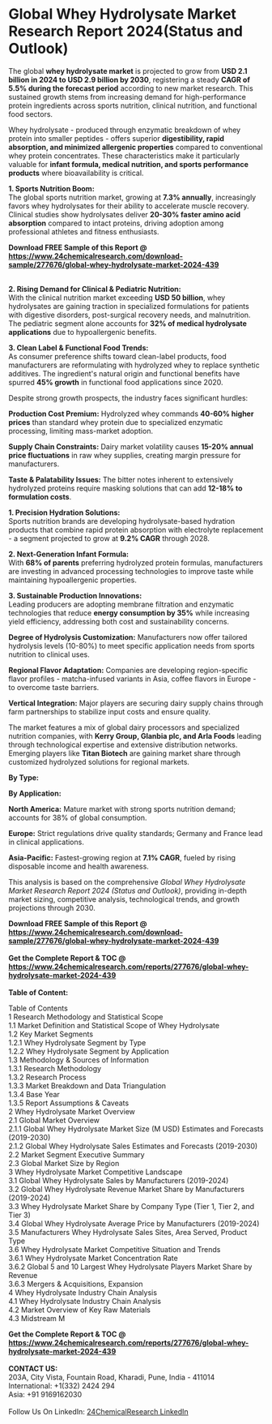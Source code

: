 <h1>Global Whey Hydrolysate Market Research Report 2024(Status and Outlook)</h1><p>The global <strong>whey hydrolysate market</strong> is projected to grow from <strong>USD 2.1 billion in 2024 to USD 2.9 billion by 2030</strong>, registering a steady <strong>CAGR of 5.5% during the forecast period</strong> according to new market research. This sustained growth stems from increasing demand for high-performance protein ingredients across sports nutrition, clinical nutrition, and functional food sectors.</p><p>Whey hydrolysate - produced through enzymatic breakdown of whey protein into smaller peptides - offers superior <strong>digestibility, rapid absorption, and minimized allergenic properties</strong> compared to conventional whey protein concentrates. These characteristics make it particularly valuable for <strong>infant formula, medical nutrition, and sports performance products</strong> where bioavailability is critical.</p><p><strong>1. Sports Nutrition Boom:</strong><br>
The global sports nutrition market, growing at <strong>7.3% annually</strong>, increasingly favors whey hydrolysates for their ability to accelerate muscle recovery. Clinical studies show hydrolysates deliver <strong>20-30% faster amino acid absorption</strong> compared to intact proteins, driving adoption among professional athletes and fitness enthusiasts.</p><div><b>Download FREE Sample of this Report @ 
            <a href="https://www.24chemicalresearch.com/download-sample/277676/global-whey-hydrolysate-market-2024-439">
            https://www.24chemicalresearch.com/download-sample/277676/global-whey-hydrolysate-market-2024-439</a></b></div><br><p><strong>2. Rising Demand for Clinical &amp; Pediatric Nutrition:</strong><br>
With the clinical nutrition market exceeding <strong>USD 50 billion</strong>, whey hydrolysates are gaining traction in specialized formulations for patients with digestive disorders, post-surgical recovery needs, and malnutrition. The pediatric segment alone accounts for <strong>32% of medical hydrolysate applications</strong> due to hypoallergenic benefits.</p><p><strong>3. Clean Label &amp; Functional Food Trends:</strong><br>
As consumer preference shifts toward clean-label products, food manufacturers are reformulating with hydrolyzed whey to replace synthetic additives. The ingredient's natural origin and functional benefits have spurred <strong>45% growth</strong> in functional food applications since 2020.</p><p>Despite strong growth prospects, the industry faces significant hurdles:</p><p><strong>Production Cost Premium:</strong> Hydrolyzed whey commands <strong>40-60% higher prices</strong> than standard whey protein due to specialized enzymatic processing, limiting mass-market adoption.</p><p><strong>Supply Chain Constraints:</strong> Dairy market volatility causes <strong>15-20% annual price fluctuations</strong> in raw whey supplies, creating margin pressure for manufacturers.</p><p><strong>Taste &amp; Palatability Issues:</strong> The bitter notes inherent to extensively hydrolyzed proteins require masking solutions that can add <strong>12-18% to formulation costs</strong>.</p><p><strong>1. Precision Hydration Solutions:</strong><br>
Sports nutrition brands are developing hydrolysate-based hydration products that combine rapid protein absorption with electrolyte replacement - a segment projected to grow at <strong>9.2% CAGR</strong> through 2028.</p><p><strong>2. Next-Generation Infant Formula:</strong><br>
With <strong>68% of parents</strong> preferring hydrolyzed protein formulas, manufacturers are investing in advanced processing technologies to improve taste while maintaining hypoallergenic properties.</p><p><strong>3. Sustainable Production Innovations:</strong><br>
Leading producers are adopting membrane filtration and enzymatic technologies that reduce <strong>energy consumption by 35%</strong> while increasing yield efficiency, addressing both cost and sustainability concerns.</p><p><strong>Degree of Hydrolysis Customization:</strong> Manufacturers now offer tailored hydrolysis levels (10-80%) to meet specific application needs from sports nutrition to clinical uses.</p><p><strong>Regional Flavor Adaptation:</strong> Companies are developing region-specific flavor profiles - matcha-infused variants in Asia, coffee flavors in Europe - to overcome taste barriers.</p><p><strong>Vertical Integration:</strong> Major players are securing dairy supply chains through farm partnerships to stabilize input costs and ensure quality.</p><p>The market features a mix of global dairy processors and specialized nutrition companies, with <strong>Kerry Group, Glanbia plc, and Arla Foods</strong> leading through technological expertise and extensive distribution networks. Emerging players like <strong>Titan Biotech</strong> are gaining market share through customized hydrolyzed solutions for regional markets.</p><p><strong>By Type:</strong></p><p><strong>By Application:</strong></p><p><strong>North America:</strong> Mature market with strong sports nutrition demand; accounts for 38% of global consumption.</p><p><strong>Europe:</strong> Strict regulations drive quality standards; Germany and France lead in clinical applications.</p><p><strong>Asia-Pacific:</strong> Fastest-growing region at <strong>7.1% CAGR</strong>, fueled by rising disposable income and health awareness.</p><p>This analysis is based on the comprehensive <em>Global Whey Hydrolysate Market Research Report 2024 (Status and Outlook)</em>, providing in-depth market sizing, competitive analysis, technological trends, and growth projections through 2030.</p><div><b>Download FREE Sample of this Report @ 
            <a href="https://www.24chemicalresearch.com/download-sample/277676/global-whey-hydrolysate-market-2024-439">
            https://www.24chemicalresearch.com/download-sample/277676/global-whey-hydrolysate-market-2024-439</a></b></div><br><div><b>Get the Complete Report & TOC @ 
            <a href="https://www.24chemicalresearch.com/reports/277676/global-whey-hydrolysate-market-2024-439">
            https://www.24chemicalresearch.com/reports/277676/global-whey-hydrolysate-market-2024-439</a></b></div><br>
            <b>Table of Content:</b><p>Table of Contents<br />
1 Research Methodology and Statistical Scope<br />
1.1 Market Definition and Statistical Scope of Whey Hydrolysate<br />
1.2 Key Market Segments<br />
1.2.1 Whey Hydrolysate Segment by Type<br />
1.2.2 Whey Hydrolysate Segment by Application<br />
1.3 Methodology & Sources of Information<br />
1.3.1 Research Methodology<br />
1.3.2 Research Process<br />
1.3.3 Market Breakdown and Data Triangulation<br />
1.3.4 Base Year<br />
1.3.5 Report Assumptions & Caveats<br />
2 Whey Hydrolysate Market Overview<br />
2.1 Global Market Overview<br />
2.1.1 Global Whey Hydrolysate Market Size (M USD) Estimates and Forecasts (2019-2030)<br />
2.1.2 Global Whey Hydrolysate Sales Estimates and Forecasts (2019-2030)<br />
2.2 Market Segment Executive Summary<br />
2.3 Global Market Size by Region<br />
3 Whey Hydrolysate Market Competitive Landscape<br />
3.1 Global Whey Hydrolysate Sales by Manufacturers (2019-2024)<br />
3.2 Global Whey Hydrolysate Revenue Market Share by Manufacturers (2019-2024)<br />
3.3 Whey Hydrolysate Market Share by Company Type (Tier 1, Tier 2, and Tier 3)<br />
3.4 Global Whey Hydrolysate Average Price by Manufacturers (2019-2024)<br />
3.5 Manufacturers Whey Hydrolysate Sales Sites, Area Served, Product Type<br />
3.6 Whey Hydrolysate Market Competitive Situation and Trends<br />
3.6.1 Whey Hydrolysate Market Concentration Rate<br />
3.6.2 Global 5 and 10 Largest Whey Hydrolysate Players Market Share by Revenue<br />
3.6.3 Mergers & Acquisitions, Expansion<br />
4 Whey Hydrolysate Industry Chain Analysis<br />
4.1 Whey Hydrolysate Industry Chain Analysis<br />
4.2 Market Overview of Key Raw Materials<br />
4.3 Midstream M</p><div><b>Get the Complete Report & TOC @ 
            <a href="https://www.24chemicalresearch.com/reports/277676/global-whey-hydrolysate-market-2024-439">
            https://www.24chemicalresearch.com/reports/277676/global-whey-hydrolysate-market-2024-439</a></b></div><br><b>CONTACT US:</b><br>
            203A, City Vista, Fountain Road, Kharadi, Pune, India - 411014<br>
            International: +1(332) 2424 294<br>
            Asia: +91 9169162030 <br><br>
            Follow Us On LinkedIn: <a href="https://www.linkedin.com/company/24chemicalresearch/">24ChemicalResearch LinkedIn</a>
